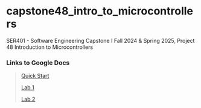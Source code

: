 # capstone48_intro_to_microcontrollers
SER401 - Software Engineering Capstone I Fall 2024 &amp; Spring 2025, Project 48 Introduction to Microcontrollers

### Links to Google Docs
> [Quick Start](https://docs.google.com/document/d/1WlpF8LJWJUxZEr4cO4_vOp7rcQOP5Z9HEeBZoaIirZo/edit?usp=sharing)
> 
> [Lab 1](https://docs.google.com/document/d/1Gm1a_dWY5xhZxOp4-3WJQmxCuDWgaSk1uywOoIZ2gOo/edit?usp=sharing)
>
> [Lab 2](https://docs.google.com/document/d/1cc9cIcDdmCnAPbqWE4Ck6XSUoVd_K9X-TQss-Phu6Q8/edit?usp=sharing)
